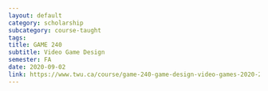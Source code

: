 ```yaml
---
layout: default
category: scholarship
subcategory: course-taught
tags:
title: GAME 240
subtitle: Video Game Design
semester: FA
date: 2020-09-02
link: https://www.twu.ca/course/game-240-game-design-video-games-2020-2021
---
```


